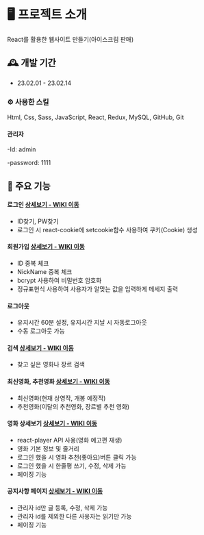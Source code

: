 # 🖥️ 프로젝트 소개
React를 활용한 웹사이트 만들기(아이스크림 판매)
<br>

## 🕰️ 개발 기간
* 23.02.01 - 23.02.14

### ⚙️ 사용한 스킬
Html, Css, Sass, JavaScript, React, Redux, MySQL, GitHub, Git

#### 관리자
-Id: admin

-password: 1111

## 📌 주요 기능
#### 로그인 <a href="https://github.com/namminimi/ice-cream/wiki/%EA%B8%B0%EB%8A%A5-%EC%86%8C%EA%B0%9C2(%EB%A1%9C%EA%B7%B8%EC%9D%B8)" >상세보기 - WIKI 이동</a>
- ID찾기, PW찾기
- 로그인 시 react-cookie에 setcookie함수 사용하여 쿠키(Cookie) 생성

#### 회원가입 <a href="https://github.com/namminimi/ice-cream/wiki/%EA%B8%B0%EB%8A%A5-%EC%86%8C%EA%B0%9C1(%ED%9A%8C%EC%9B%90%EA%B0%80%EC%9E%85)" >상세보기 - WIKI 이동</a>
- ID 중복 체크
- NickName 중복 체크
- bcrypt 사용하여 비밀번호 암호화
- 정규표현식 사용하여 사용자가 알맞는 값을 입력하게 메세지 출력

#### 로그아웃
- 유지시간 60분 설정, 유지시간 지날 시 자동로그아웃
- 수동 로그아웃 가능 

#### 검색 <a href="https://github.com/namminimi/ice-cream/wiki/%EA%B8%B0%EB%8A%A5-%EC%86%8C%EA%B0%9C4(%EC%83%81%ED%92%88)#%EF%B8%8F-%EC%83%81%ED%92%88-%EA%B2%80%EC%83%89">상세보기 - WIKI 이동</a>
- 찾고 싶은 영화나 장르 검색

#### 최신영화, 추천영화 <a href="https://github.com/namminimi/ice-cream/wiki/%EA%B8%B0%EB%8A%A5-%EC%86%8C%EA%B0%9C4(%EC%83%81%ED%92%88)" >상세보기 - WIKI 이동</a>
- 최신영화(현재 상영작, 개봉 예정작)
- 추천영화(이달의 추천영화, 장르별 추천 영화)

#### 영화 상세보기 <a href="https://github.com/namminimi/ice-cream/wiki/%EA%B8%B0%EB%8A%A5-%EC%86%8C%EA%B0%9C4(%EC%83%81%ED%92%88)#%EF%B8%8F-%EC%83%81%ED%92%88-%EC%83%81%EC%84%B8%EB%B3%B4%EA%B8%B0" >상세보기 - WIKI 이동</a>
- react-player API 사용(영화 예고편 재생) 
- 영화 기본 정보 및 줄거리
- 로그인 했을 시 영화 추천(좋아요)버튼 클릭 가능
- 로그인 했을 시 한줄평 쓰기, 수정, 삭제 가능
- 페이징 기능


#### 공지사항 페이지 <a href="https://github.com/namminimi/ice-cream/wiki/%EA%B8%B0%EB%8A%A5-%EC%86%8C%EA%B0%9C7(%EA%B3%B5%EC%A7%80%EC%82%AC%ED%95%AD)" >상세보기 - WIKI 이동</a>
- 관리자 id만 글 등록, 수정, 삭제 가능
- 관리자 id를 제외한 다른 사용자는 읽기만 가능
- 페이징 기능


